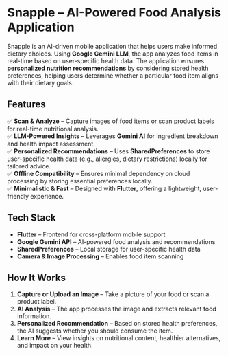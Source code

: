 # Snapple – AI-Powered Food Analysis Application  

Snapple is an AI-driven mobile application that helps users make informed dietary choices. Using **Google Gemini LLM**, the app analyzes food items in real-time based on user-specific health data. The application ensures **personalized nutrition recommendations** by considering stored health preferences, helping users determine whether a particular food item aligns with their dietary goals.  

## Features  
✅ **Scan & Analyze** – Capture images of food items or scan product labels for real-time nutritional analysis.  
✅ **LLM-Powered Insights** – Leverages **Gemini AI** for ingredient breakdown and health impact assessment.  
✅ **Personalized Recommendations** – Uses **SharedPreferences** to store user-specific health data (e.g., allergies, dietary restrictions) locally for tailored advice.  
✅ **Offline Compatibility** – Ensures minimal dependency on cloud processing by storing essential preferences locally.  
✅ **Minimalistic & Fast** – Designed with **Flutter**, offering a lightweight, user-friendly experience.  

## Tech Stack  
- **Flutter** – Frontend for cross-platform mobile support  
- **Google Gemini API** – AI-powered food analysis and recommendations  
- **SharedPreferences** – Local storage for user-specific health data  
- **Camera & Image Processing** – Enables food item scanning  

## How It Works  
1. **Capture or Upload an Image** – Take a picture of your food or scan a product label.  
2. **AI Analysis** – The app processes the image and extracts relevant food information.  
3. **Personalized Recommendation** – Based on stored health preferences, the AI suggests whether you should consume the item.  
4. **Learn More** – View insights on nutritional content, healthier alternatives, and impact on your health.  
